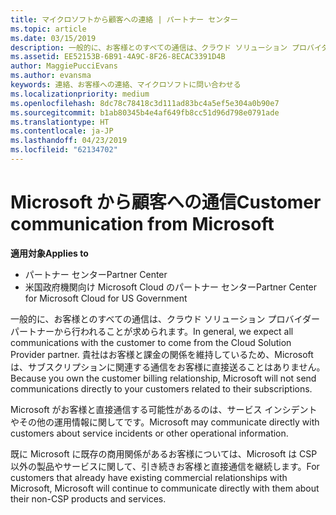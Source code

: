 ```yaml
---
title: マイクロソフトから顧客への連絡 | パートナー センター
ms.topic: article
ms.date: 03/15/2019
description: 一般的に、お客様とのすべての通信は、クラウド ソリューション プロバイダー パートナーから行われることが求められます。
ms.assetid: EE52153B-6B91-4A9C-8F26-8ECAC3391D4B
author: MaggiePucciEvans
ms.author: evansma
keywords: 連絡、お客様への連絡、マイクロソフトに問い合わせる
ms.localizationpriority: medium
ms.openlocfilehash: 8dc78c78418c3d111ad83bc4a5ef5e304a0b90e7
ms.sourcegitcommit: b1ab80345b4e4af649fb8cc51d96d798e0791ade
ms.translationtype: HT
ms.contentlocale: ja-JP
ms.lasthandoff: 04/23/2019
ms.locfileid: "62134702"
---
```

# <a name="customer-communication-from-microsoft"></a><span data-ttu-id="ea570-104">Microsoft から顧客への通信</span><span class="sxs-lookup"><span data-stu-id="ea570-104">Customer communication from Microsoft</span></span>

<span data-ttu-id="ea570-105">**適用対象**</span><span class="sxs-lookup"><span data-stu-id="ea570-105">**Applies to**</span></span>

-  <span data-ttu-id="ea570-106">パートナー センター</span><span class="sxs-lookup"><span data-stu-id="ea570-106">Partner Center</span></span>
-  <span data-ttu-id="ea570-107">米国政府機関向け Microsoft Cloud のパートナー センター</span><span class="sxs-lookup"><span data-stu-id="ea570-107">Partner Center for Microsoft Cloud for US Government</span></span>


<span data-ttu-id="ea570-108">一般的に、お客様とのすべての通信は、クラウド ソリューション プロバイダー パートナーから行われることが求められます。</span><span class="sxs-lookup"><span data-stu-id="ea570-108">In general, we expect all communications with the customer to come from the Cloud Solution Provider partner.</span></span> <span data-ttu-id="ea570-109">貴社はお客様と課金の関係を維持しているため、Microsoft は、サブスクリプションに関連する通信をお客様に直接送ることはありません。</span><span class="sxs-lookup"><span data-stu-id="ea570-109">Because you own the customer billing relationship, Microsoft will not send communications directly to your customers related to their subscriptions.</span></span>

<span data-ttu-id="ea570-110">Microsoft がお客様と直接通信する可能性があるのは、サービス インシデントやその他の運用情報に関してです。</span><span class="sxs-lookup"><span data-stu-id="ea570-110">Microsoft may communicate directly with customers about service incidents or other operational information.</span></span>

<span data-ttu-id="ea570-111">既に Microsoft に既存の商用関係があるお客様については、Microsoft は CSP 以外の製品やサービスに関して、引き続きお客様と直接通信を継続します。</span><span class="sxs-lookup"><span data-stu-id="ea570-111">For customers that already have existing commercial relationships with Microsoft, Microsoft will continue to communicate directly with them about their non-CSP products and services.</span></span>

 

 




